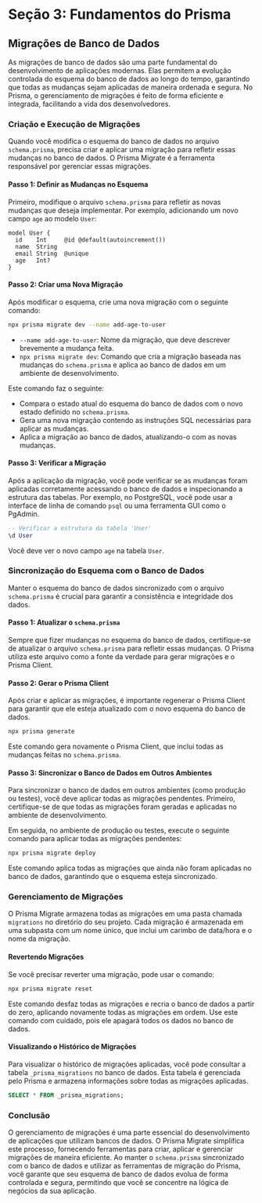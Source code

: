 # Seção 3: Fundamentos do Prisma

## Migrações de Banco de Dados

As migrações de banco de dados são uma parte fundamental do desenvolvimento de aplicações modernas. Elas permitem a evolução controlada do esquema do banco de dados ao longo do tempo, garantindo que todas as mudanças sejam aplicadas de maneira ordenada e segura. No Prisma, o gerenciamento de migrações é feito de forma eficiente e integrada, facilitando a vida dos desenvolvedores.

### Criação e Execução de Migrações

Quando você modifica o esquema do banco de dados no arquivo `schema.prisma`, precisa criar e aplicar uma migração para refletir essas mudanças no banco de dados. O Prisma Migrate é a ferramenta responsável por gerenciar essas migrações.

#### Passo 1: Definir as Mudanças no Esquema

Primeiro, modifique o arquivo `schema.prisma` para refletir as novas mudanças que deseja implementar. Por exemplo, adicionando um novo campo `age` ao modelo `User`:

```prisma
model User {
  id    Int     @id @default(autoincrement())
  name  String
  email String  @unique
  age   Int?
}
```

#### Passo 2: Criar uma Nova Migração

Após modificar o esquema, crie uma nova migração com o seguinte comando:

```bash
npx prisma migrate dev --name add-age-to-user
```

- `--name add-age-to-user`: Nome da migração, que deve descrever brevemente a mudança feita.
- `npx prisma migrate dev`: Comando que cria a migração baseada nas mudanças do `schema.prisma` e aplica ao banco de dados em um ambiente de desenvolvimento.

Este comando faz o seguinte:
- Compara o estado atual do esquema do banco de dados com o novo estado definido no `schema.prisma`.
- Gera uma nova migração contendo as instruções SQL necessárias para aplicar as mudanças.
- Aplica a migração ao banco de dados, atualizando-o com as novas mudanças.

#### Passo 3: Verificar a Migração

Após a aplicação da migração, você pode verificar se as mudanças foram aplicadas corretamente acessando o banco de dados e inspecionando a estrutura das tabelas. Por exemplo, no PostgreSQL, você pode usar a interface de linha de comando `psql` ou uma ferramenta GUI como o PgAdmin.

```sql
-- Verificar a estrutura da tabela 'User'
\d User
```

Você deve ver o novo campo `age` na tabela `User`.

### Sincronização do Esquema com o Banco de Dados

Manter o esquema do banco de dados sincronizado com o arquivo `schema.prisma` é crucial para garantir a consistência e integridade dos dados.

#### Passo 1: Atualizar o `schema.prisma`

Sempre que fizer mudanças no esquema do banco de dados, certifique-se de atualizar o arquivo `schema.prisma` para refletir essas mudanças. O Prisma utiliza este arquivo como a fonte da verdade para gerar migrações e o Prisma Client.

#### Passo 2: Gerar o Prisma Client

Após criar e aplicar as migrações, é importante regenerar o Prisma Client para garantir que ele esteja atualizado com o novo esquema do banco de dados.

```bash
npx prisma generate
```

Este comando gera novamente o Prisma Client, que inclui todas as mudanças feitas no `schema.prisma`.

#### Passo 3: Sincronizar o Banco de Dados em Outros Ambientes

Para sincronizar o banco de dados em outros ambientes (como produção ou testes), você deve aplicar todas as migrações pendentes. Primeiro, certifique-se de que todas as migrações foram geradas e aplicadas no ambiente de desenvolvimento.

Em seguida, no ambiente de produção ou testes, execute o seguinte comando para aplicar todas as migrações pendentes:

```bash
npx prisma migrate deploy
```

Este comando aplica todas as migrações que ainda não foram aplicadas no banco de dados, garantindo que o esquema esteja sincronizado.

### Gerenciamento de Migrações

O Prisma Migrate armazena todas as migrações em uma pasta chamada `migrations` no diretório do seu projeto. Cada migração é armazenada em uma subpasta com um nome único, que inclui um carimbo de data/hora e o nome da migração.

#### Revertendo Migrações

Se você precisar reverter uma migração, pode usar o comando:

```bash
npx prisma migrate reset
```

Este comando desfaz todas as migrações e recria o banco de dados a partir do zero, aplicando novamente todas as migrações em ordem. Use este comando com cuidado, pois ele apagará todos os dados no banco de dados.

#### Visualizando o Histórico de Migrações

Para visualizar o histórico de migrações aplicadas, você pode consultar a tabela `_prisma_migrations` no banco de dados. Esta tabela é gerenciada pelo Prisma e armazena informações sobre todas as migrações aplicadas.

```sql
SELECT * FROM _prisma_migrations;
```

### Conclusão

O gerenciamento de migrações é uma parte essencial do desenvolvimento de aplicações que utilizam bancos de dados. O Prisma Migrate simplifica este processo, fornecendo ferramentas para criar, aplicar e gerenciar migrações de maneira eficiente. Ao manter o `schema.prisma` sincronizado com o banco de dados e utilizar as ferramentas de migração do Prisma, você garante que seu esquema de banco de dados evolua de forma controlada e segura, permitindo que você se concentre na lógica de negócios da sua aplicação.